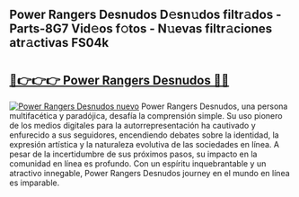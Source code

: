 ## Power Rangers Desnudos D𝚎sn𝚞dos filtr𝚊dos - Parts-8G7 Vid𝚎os f𝚘tos - N𝚞evas filtr𝚊ciones atr𝚊ctivas FS04k

# <h2><a href="http://mba34k.tromn.icu/?c=Power+Rangers+Desnudos">🔗👉👉👉 Power Rangers Desnudos 🔗🔗</a></h2>

[![Power Rangers Desnudos nuevo](https://i.imgur.com/pEAQMta.gif)](http://mba34k.tromn.icu/?c=Power+Rangers+Desnudos)
Power Rangers Desnudos, una persona multifacética y paradójica, desafía la comprensión simple. Su uso pionero de los medios digitales para la autorrepresentación ha cautivado y enfurecido a sus seguidores, encendiendo debates sobre la identidad, la expresión artística y la naturaleza evolutiva de las sociedades en línea. A pesar de la incertidumbre de sus próximos pasos, su impacto en la comunidad en línea es profundo. Con un espíritu inquebrantable y un atractivo innegable, Power Rangers Desnudos journey en el mundo en línea es imparable.
